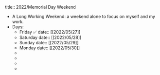 title:: 2022/Memorial Day Weekend

- A Long Working Weekend: a weekend alone to focus on myself and my work.
- Days:
	- Friday ✅
	  date:: [[2022/05/27]]
	- Saturday
	  date:: [[2022/05/28]]
	- Sunday
	  date:: [[2022/05/29]]
	- Monday
	  date:: [[2022/05/30]]
	-
	-
	-
	-